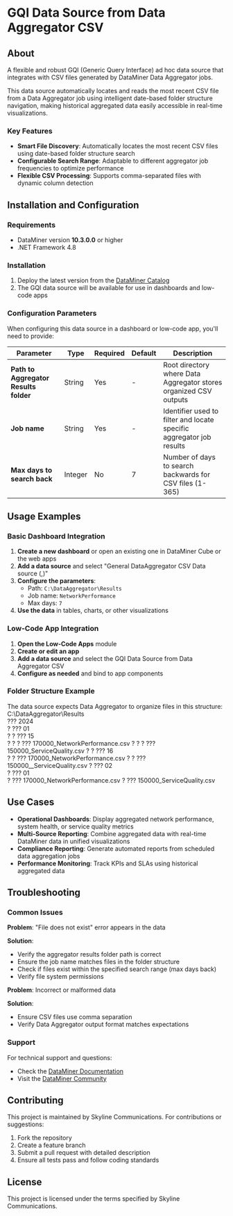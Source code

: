 # GQI Data Source from Data Aggregator CSV

## About

A flexible and robust GQI (Generic Query Interface) ad hoc data source that integrates with CSV files generated by DataMiner Data Aggregator jobs.

This data source automatically locates and reads the most recent CSV file from a Data Aggregator job using intelligent date-based folder structure navigation, making historical aggregated data easily accessible in real-time visualizations.

### Key Features

- **Smart File Discovery**: Automatically locates the most recent CSV files using date-based folder structure search
- **Configurable Search Range**: Adaptable to different aggregator job frequencies to optimize performance
- **Flexible CSV Processing**: Supports comma-separated files with dynamic column detection

## Installation and Configuration

### Requirements

- DataMiner version **10.3.0.0** or higher
- .NET Framework 4.8

### Installation

1. Deploy the latest version from the [DataMiner Catalog](https://catalog.dataminer.services/details/a0df7df3-1423-49c3-8c55-ae73154a535c)
3. The GQI data source will be available for use in dashboards and low-code apps

### Configuration Parameters

When configuring this data source in a dashboard or low-code app, you'll need to provide:

| Parameter | Type | Required | Default | Description |
|-----------|------|----------|---------|-------------|
| **Path to Aggregator Results folder** | String | Yes | - | Root directory where Data Aggregator stores organized CSV outputs |
| **Job name** | String | Yes | - | Identifier used to filter and locate specific aggregator job results |
| **Max days to search back** | Integer | No | 7 | Number of days to search backwards for CSV files (1-365) |

## Usage Examples

### Basic Dashboard Integration

1. **Create a new dashboard** or open an existing one in DataMiner Cube or the web apps
2. **Add a data source** and select "General DataAggregator CSV Data source (,)"
3. **Configure the parameters**:
   - Path: `C:\DataAggregator\Results`
   - Job name: `NetworkPerformance`
   - Max days: `7`
4. **Use the data** in tables, charts, or other visualizations

### Low-Code App Integration

1. **Open the Low-Code Apps** module
2. **Create or edit an app**
3. **Add a data source** and select the GQI Data Source from Data Aggregator CSV
4. **Configure as needed** and bind to app components

### Folder Structure Example

The data source expects Data Aggregator to organize files in this structure:
C:\DataAggregator\Results\
??? 2024\
?   ??? 01\
?   ?   ??? 15\
?   ?   ?   ??? 170000_NetworkPerformance.csv
?   ?   ?   ??? 150000_ServiceQuality.csv
?   ?   ??? 16\
?   ?       ??? 170000_NetworkPerformance.csv
?   ?       ??? 150000__ServiceQuality.csv
?   ??? 02\
?       ??? 01\
?           ??? 170000_NetworkPerformance.csv
?           ??? 150000_ServiceQuality.csv
## Use Cases

- **Operational Dashboards**: Display aggregated network performance, system health, or service quality metrics
- **Multi-Source Reporting**: Combine aggregated data with real-time DataMiner data in unified visualizations
- **Compliance Reporting**: Generate automated reports from scheduled data aggregation jobs
- **Performance Monitoring**: Track KPIs and SLAs using historical aggregated data

## Troubleshooting

### Common Issues

**Problem**: "File does not exist" error appears in the data

**Solution**: 
- Verify the aggregator results folder path is correct
- Ensure the job name matches files in the folder structure
- Check if files exist within the specified search range (max days back)
- Verify file system permissions

**Problem**: Incorrect or malformed data

**Solution**:
- Ensure CSV files use comma separation
- Verify Data Aggregator output format matches expectations

### Support

For technical support and questions:

- Check the [DataMiner Documentation](https://docs.dataminer.services/)
- Visit the [DataMiner Community](https://community.dataminer.services/)

## Contributing

This project is maintained by Skyline Communications. For contributions or suggestions:

1. Fork the repository
2. Create a feature branch
3. Submit a pull request with detailed description
4. Ensure all tests pass and follow coding standards

## License

This project is licensed under the terms specified by Skyline Communications.